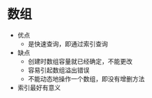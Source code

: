 # 数组

- 优点
  - 是快速查询，即通过索引查询
- 缺点
  - 创建时数组容量就已经确定，不能更改
  - 容易引起数组溢出错误
  - 不能动态地操作一个数组，即没有增删方法
- 索引最好有意义

